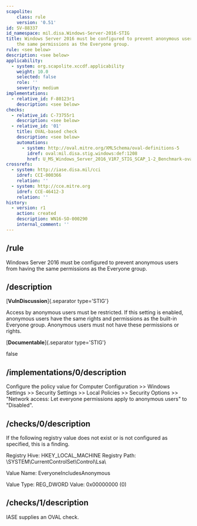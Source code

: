 ```yaml
---
scapolite:
    class: rule
    version: '0.51'
id: SV-88337
id_namespace: mil.disa.Windows-Server-2016-STIG
title: Windows Server 2016 must be configured to prevent anonymous users from having
    the same permissions as the Everyone group.
rule: <see below>
description: <see below>
applicability:
  - system: org.scapolite.xccdf.applicability
    weight: 10.0
    selected: false
    role: ''
    severity: medium
implementations:
  - relative_id: F-80123r1
    description: <see below>
checks:
  - relative_id: C-73755r1
    description: <see below>
  - relative_id: '01'
    title: OVAL-based check
    description: <see below>
    automations:
      - system: http://oval.mitre.org/XMLSchema/oval-definitions-5
        idref: oval:mil.disa.stig.windows:def:1208
        href: U_MS_Windows_Server_2016_V1R7_STIG_SCAP_1-2_Benchmark-oval.xml
crossrefs:
  - system: http://iase.disa.mil/cci
    idref: CCI-000366
    relation: ''
  - system: http://cce.mitre.org
    idref: CCE-46412-3
    relation: ''
history:
  - version: r1
    action: created
    description: WN16-SO-000290
    internal_comment: ''
---
```



## /rule

Windows Server 2016 must be configured to prevent anonymous users from having the same permissions as the Everyone group.

## /description

[**VulnDiscussion**]{.separator type='STIG'}

Access by anonymous users must be restricted. If this setting is enabled, anonymous users have the same rights and permissions as the built-in Everyone group. Anonymous users must not have these permissions or rights.

[**Documentable**]{.separator type='STIG'}

false

## /implementations/0/description

Configure the policy value for Computer Configuration >> Windows Settings >> Security Settings >> Local Policies >> Security Options >> "Network access: Let everyone permissions apply to anonymous users" to "Disabled".

## /checks/0/description

If the following registry value does not exist or is not configured as specified, this is a finding.

Registry Hive: HKEY_LOCAL_MACHINE
Registry Path: \SYSTEM\CurrentControlSet\Control\Lsa\

Value Name: EveryoneIncludesAnonymous

Value Type: REG_DWORD
Value: 0x00000000 (0)

## /checks/1/description

IASE supplies an OVAL check.
